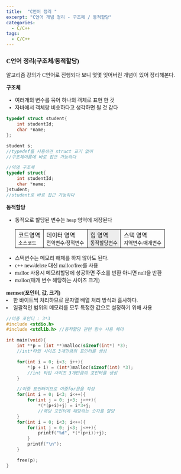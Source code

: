 ```yaml
---
title:  "C언어 정리 "
excerpt: "C언어 개념 정리 - 구조체 / 동적할당"
categories: 
  - C/C++
tags:
  - C/C++
---
```


<style>
@font-face { font-family: 'IBMPlexSansKR-Regular';
   src: url('https://cdn.jsdelivr.net/gh/projectnoonnu/noonfonts_20-07@1.0/IBMPlexSansKR-Regular.woff') format('woff'); font-weight: normal; font-style: normal; }
body, a, h3, h4,h1{
font-family: 'IBMPlexSansKR-Regular';
}
td{
	border: 1px solid;
}
</style>

<h3>C언어 정리(구조체/동적할당)</h3>

<p>알고리즘 강의가 C언어로 진행되다 보니 몇몇 잊어버린 개념이 있어 정리해본다. </p>

<b>구조체</b>
<ul>
<li>여러개의 변수를 묶어 하나의 객체로 표현 한 것</li>
<li>자바에서 객체랑 비슷하다고 생각하면 될 것 같다</li>
</ul>

```c
typedef struct student{
	int studentId;
	char *name;
};

student s;
//typedef를 사용하면 struct 표기 없이 
//구조체이름에 바로 접근 가능하다

//익명 구조체
typedef struct{
	int studentId;
	char *name;
}student;
//student로 바로 접근 가능하다
```

<b>동적할당</b>
<ul>
<li>동적으로 할당된 변수는 heap 영역에 저장된다</li>
<table >
<tr >
<td>코드영역<br><small>소스코드</small></td>
<td>데이터 영역<br><small>전역변수/정적변수</small></td>
<td style="background-color:#ededed">힙 영역<br><small>동적할당변수</small></td>
<td>스택 영역<br><small>지역변수/매개변수</small></td>
</tr>
</table>
<li>스택변수는 메모리 해제를 하지 않아도 된다.</li>
<li>c++ new/delete 대신 malloc/free를 사용</li>
<li>malloc 사용시 메모리할당에 성공하면 주소를 반환 아니면 null을 반환 </li>
<li>malloc(매개 변수 해당하는 사이즈 크기)</li>
</ul>
<b>memset(포인터, 값, 크기)</b>
<li> 한 바이트씩 처리하므로 문자열 배열 처리 방식과 흡사하다.</li>
<li>일괄적인 범위의 메모리를 모두 특정한 값으로 설정하기 위해 사용</li>

```c++
//이중 포인터 : 3*3 
#include <stdio.h>
#include <stdlib.h> //동적할당 관련 함수 사용 헤더

int main(void){
	int **p = (int **)malloc(sizeof(int*) *3);
	//int*타입 사이즈 3개만큼의 포인터를 생성

	for(int i = 0; i<3; i++){
		*(p + i) = (int*)malloc(sizeof(int) *3);
		//int 타입 사이즈 3개만큼의 포인터를 생성
	}

	//이중 포인터이므로 이중for문을 작성
	for(int i = 0; i<3; i<++){
		for(int j = 0; j<3; j<++){
			*(*(p+i)+j) = i*3+j;
			//해당 포인터에 해당하는 숫자를 할당
	}
	for(int i = 0; i<3; i<++){
		for(int j = 0; j<3; j<++){
			printf("%d", *(*(p+i))+j);
		}
		printf("\n");
	}

	free(p);
}

```


